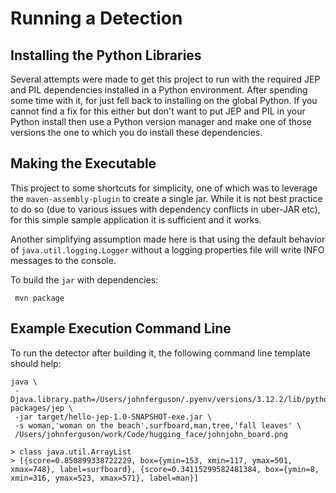 # Running a Detection

## Installing the Python Libraries

Several attempts were made to get this project to run with the required JEP and PIL dependencies installed in a Python
environment. After spending some time with it, for just fell back to installing on the global Python. If you cannot find
a fix for this either but don't want to put JEP and PIL in your Python install then use a Python version manager and
make
one of those versions the one to which you do install these dependencies.

## Making the Executable

This project to some shortcuts for simplicity, one of which was to leverage the `maven-assembly-plugin` to create a
single jar. While it is not best practice to do so (due to various issues with dependency conflicts in uber-JAR etc),
for this simple sample application it is sufficient and it works.

Another simplifying assumption made here is that using the default behavior of `java.util.logging.Logger` without a
logging properties file will write INFO messages to the console.

To build the `jar` with dependencies:

```shell
 mvn package
```

## Example Execution Command Line

To run the detector after building it, the following command line template should help:

```shell
java \
 -Djava.library.path=/Users/johnferguson/.pyenv/versions/3.12.2/lib/python3.12/site-packages/jep \
 -jar target/hello-jep-1.0-SNAPSHOT-exe.jar \
 -s woman,'woman on the beach',surfboard,man,tree,'fall leaves' \
 /Users/johnferguson/work/Code/hugging_face/johnjohn_board.png

> class java.util.ArrayList
> [{score=0.850899338722229, box={ymin=153, xmin=117, ymax=501, xmax=748}, label=surfboard}, {score=0.34115299582481384, box={ymin=8, xmin=316, ymax=523, xmax=571}, label=man}]
```